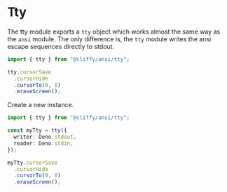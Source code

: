 # Tty

The tty module exports a `tty` object which works almost the same way as the
`ansi` module. The only difference is, the `tty` module writes the ansi escape
sequences directly to stdout.

```typescript
import { tty } from "@cliffy/ansi/tty";

tty.cursorSave
  .cursorHide
  .cursorTo(0, 0)
  .eraseScreen();
```

Create a new instance.

```typescript
import { tty } from "@cliffy/ansi/tty";

const myTty = tty({
  writer: Deno.stdout,
  reader: Deno.stdin,
});

myTty.cursorSave
  .cursorHide
  .cursorTo(0, 0)
  .eraseScreen();
```

